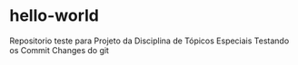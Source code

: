# hello-world
Repositorio teste para Projeto da Disciplina de Tópicos Especiais
Testando os Commit Changes do git
